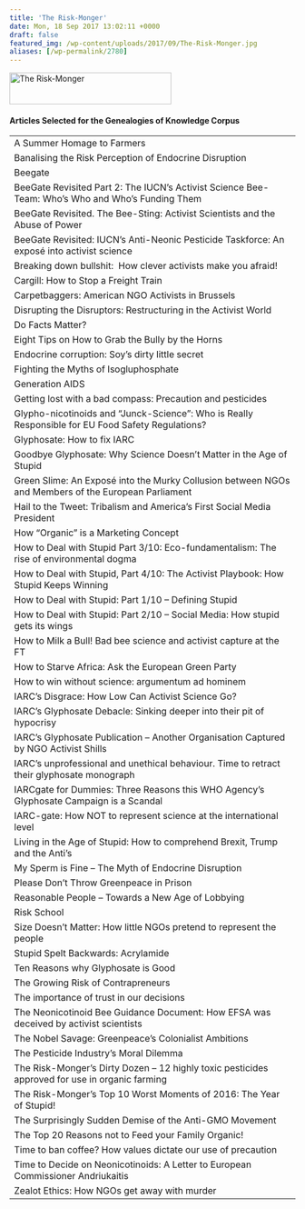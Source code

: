 ```yaml
---
title: 'The Risk-Monger'
date: Mon, 18 Sep 2017 13:02:11 +0000
draft: false
featured_img: /wp-content/uploads/2017/09/The-Risk-Monger.jpg
aliases: [/wp-permalink/2780]
---
```


<div class="entry-post"><a href="http://www.motherjones.com/"><img class="wp-image-2769 size-full aligncenter" src="/wp-content/uploads/2017/09/The-Risk-Monger.jpg" alt="The Risk-Monger" width="285" height="56" /></a>
<h4>Articles Selected for the Genealogies of Knowledge Corpus</h4>
<table width="556">
<tbody>
<tr>
<td width="556">A Summer Homage to Farmers</td>
</tr>
<tr>
<td width="556">Banalising the Risk Perception of Endocrine Disruption</td>
</tr>
<tr>
<td width="556">Beegate</td>
</tr>
<tr>
<td width="556">BeeGate Revisited Part 2: The IUCN’s Activist Science Bee-Team: Who’s Who and Who’s Funding Them</td>
</tr>
<tr>
<td width="556">BeeGate Revisited. The Bee-Sting: Activist Scientists and the Abuse of Power</td>
</tr>
<tr>
<td width="556">BeeGate Revisited: IUCN’s Anti-Neonic Pesticide Taskforce: An exposé into activist science</td>
</tr>
<tr>
<td width="556">Breaking down bullshit:  How clever activists make you afraid!</td>
</tr>
<tr>
<td width="556">Cargill: How to Stop a Freight Train</td>
</tr>
<tr>
<td width="556">Carpetbaggers: American NGO Activists in Brussels</td>
</tr>
<tr>
<td width="556">Disrupting the Disruptors: Restructuring in the Activist World</td>
</tr>
<tr>
<td width="556">Do Facts Matter?</td>
</tr>
<tr>
<td width="556">Eight Tips on How to Grab the Bully by the Horns</td>
</tr>
<tr>
<td width="556">Endocrine corruption: Soy’s dirty little secret</td>
</tr>
<tr>
<td width="556">Fighting the Myths of Isogluphosphate</td>
</tr>
<tr>
<td width="556">Generation AIDS</td>
</tr>
<tr>
<td width="556">Getting lost with a bad compass: Precaution and pesticides</td>
</tr>
<tr>
<td width="556">Glypho-nicotinoids and “Junck-Science”: Who is Really Responsible for EU Food Safety Regulations?</td>
</tr>
<tr>
<td width="556">Glyphosate: How to fix IARC</td>
</tr>
<tr>
<td width="556">Goodbye Glyphosate: Why Science Doesn’t Matter in the Age of Stupid</td>
</tr>
<tr>
<td width="556">Green Slime: An Exposé into the Murky Collusion between NGOs and Members of the European Parliament</td>
</tr>
<tr>
<td width="556">Hail to the Tweet: Tribalism and America’s First Social Media President</td>
</tr>
<tr>
<td width="556">How “Organic” is a Marketing Concept</td>
</tr>
<tr>
<td width="556">How to Deal with Stupid Part 3/10: Eco-fundamentalism: The rise of environmental dogma</td>
</tr>
<tr>
<td width="556">How to Deal with Stupid, Part 4/10: The Activist Playbook: How Stupid Keeps Winning</td>
</tr>
<tr>
<td width="556">How to Deal with Stupid: Part 1/10 – Defining Stupid</td>
</tr>
<tr>
<td width="556">How to Deal with Stupid: Part 2/10 – Social Media: How stupid gets its wings</td>
</tr>
<tr>
<td width="556">How to Milk a Bull! Bad bee science and activist capture at the FT</td>
</tr>
<tr>
<td width="556">How to Starve Africa: Ask the European Green Party</td>
</tr>
<tr>
<td width="556">How to win without science: argumentum ad hominem</td>
</tr>
<tr>
<td width="556">IARC’s Disgrace: How Low Can Activist Science Go?</td>
</tr>
<tr>
<td width="556">IARC’s Glyphosate Debacle: Sinking deeper into their pit of hypocrisy</td>
</tr>
<tr>
<td width="556">IARC’s Glyphosate Publication – Another Organisation Captured by NGO Activist Shills</td>
</tr>
<tr>
<td width="556">IARC’s unprofessional and unethical behaviour. Time to retract their glyphosate monograph</td>
</tr>
<tr>
<td width="556">IARCgate for Dummies: Three Reasons this WHO Agency’s Glyphosate Campaign is a Scandal</td>
</tr>
<tr>
<td width="556">IARC-gate: How NOT to represent science at the international level</td>
</tr>
<tr>
<td width="556">Living in the Age of Stupid: How to comprehend Brexit, Trump and the Anti’s</td>
</tr>
<tr>
<td width="556">My Sperm is Fine – The Myth of Endocrine Disruption</td>
</tr>
<tr>
<td width="556">Please Don’t Throw Greenpeace in Prison</td>
</tr>
<tr>
<td width="556">Reasonable People – Towards a New Age of Lobbying</td>
</tr>
<tr>
<td width="556">Risk School</td>
</tr>
<tr>
<td width="556">Size Doesn’t Matter: How little NGOs pretend to represent the people</td>
</tr>
<tr>
<td width="556">Stupid Spelt Backwards: Acrylamide</td>
</tr>
<tr>
<td width="556">Ten Reasons why Glyphosate is Good</td>
</tr>
<tr>
<td width="556">The Growing Risk of Contrapreneurs</td>
</tr>
<tr>
<td width="556">The importance of trust in our decisions</td>
</tr>
<tr>
<td width="556">The Neonicotinoid Bee Guidance Document: How EFSA was deceived by activist scientists</td>
</tr>
<tr>
<td width="556">The Nobel Savage: Greenpeace’s Colonialist Ambitions</td>
</tr>
<tr>
<td width="556">The Pesticide Industry’s Moral Dilemma</td>
</tr>
<tr>
<td width="556">The Risk-Monger’s Dirty Dozen – 12 highly toxic pesticides approved for use in organic farming</td>
</tr>
<tr>
<td width="556">The Risk-Monger’s Top 10 Worst Moments of 2016: The Year of Stupid!</td>
</tr>
<tr>
<td width="556">The Surprisingly Sudden Demise of the Anti-GMO Movement</td>
</tr>
<tr>
<td width="556">The Top 20 Reasons not to Feed your Family Organic!</td>
</tr>
<tr>
<td width="556">Time to ban coffee? How values dictate our use of precaution</td>
</tr>
<tr>
<td width="556">Time to Decide on Neonicotinoids: A Letter to European Commissioner Andriukaitis</td>
</tr>
<tr>
<td width="556">Zealot Ethics: How NGOs get away with murder</td>
</tr>
</tbody>
</table></div>
